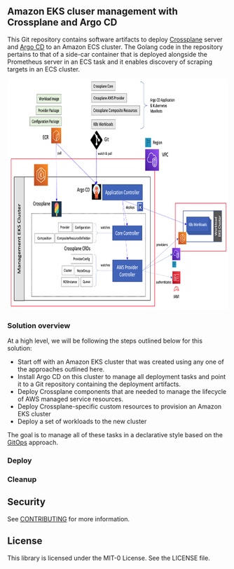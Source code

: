 ## Amazon EKS cluser management with Crossplane and Argo CD

This Git repository contains software artifacts to deploy [Crossplane](https://crossplane.io/) server and [Argo CD](https://argoproj.github.io/argo-cd/) to an Amazon ECS cluster. The Golang code in the repository pertains to that of a side-car container that is deployed alongside the Prometheus server in an ECS task and it enables discovery of scraping targets in an ECS cluster.

<img class="wp-image-1960 size-full" src="images/Deployment-Architecture.png" alt="Deployment architecture" width="854" height="527" />

### Solution overview

At a high level, we will be following the steps outlined below for this solution:

<ul>
  <li>
    Start off with an Amazon EKS cluster that was created using any one of the approaches outlined here.  </li>
  <li>
    Install Argo CD on this cluster to manage all deployment tasks and point it to a Git repository containing the deployment artifacts.   
  </li>
  <li>
    Deploy Crossplane components that are needed to manage the lifecycle of AWS managed service resources.  
  </li>  
  <li>
    Deploy Crossplane-specific custom resources to provision an Amazon EKS cluster  
  </li> 
  <li>
    Deploy a set of workloads to the new cluster  
  </li> 
</ul>

The goal is to manage all of these tasks in a declarative style based on the [GitOps](https://www.weave.works/blog/what-is-gitops-really) approach.

### Deploy


### Cleanup


## Security

See [CONTRIBUTING](CONTRIBUTING.md#security-issue-notifications) for more information.

## License

This library is licensed under the MIT-0 License. See the LICENSE file.
